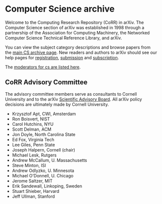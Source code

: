 # Computer Science archive

Welcome to the Computing Research Repository (CoRR) in arXiv. The Computer Science section of arXiv was established in 1998 through a partnership of the Association for Computing Machinery, the Networked Computer Science Technical Reference Library, and arXiv.

You can view the subject category descriptions and browse papers from the [main CS archive page](https://arxiv.org/archive/cs). New readers and authors to arXiv should see our help pages for [registration](../registerhelp.md), [submission](../submit.md) and [subscription](../subscribe.md).

The [moderators for cs are listed here](https://arxiv.org/moderators/#cs).

## CoRR Advisory Committee

The advisory committee members serve as consultants to Cornell University and to the arXiv [Scientific Advisory Board](../../about/people/scientific_ad_board.md). All arXiv policy decisions are ultimately made by Cornell University.

- Krzysztof Apt, CWI, Amsterdam  
- Ron Boisvert, NIST  
- Carol Hutchins, NYU  
- Scott Delman, ACM  
- Jon Doyle, North Carolina State  
- Ed Fox, Virginia Tech  
- Lee Giles, Penn State  
- Joseph Halpern, Cornell (chair)  
- Michael Lesk, Rutgers  
- Andrew McCallum, U. Massachusetts  
- Steve Minton, ISI  
- Andrew Odlyzko, U. Minnesota  
- Michael O'Donnell, U. Chicago  
- Jerome Saltzer, MIT  
- Erik Sandewall, Linkoping, Sweden  
- Stuart Shieber, Harvard  
- Jeff Ullman, Stanford  
